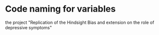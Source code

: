 # Code naming for variables
the project "Replication of the Hindsight Bias and extension on the role of depressive symptoms"
